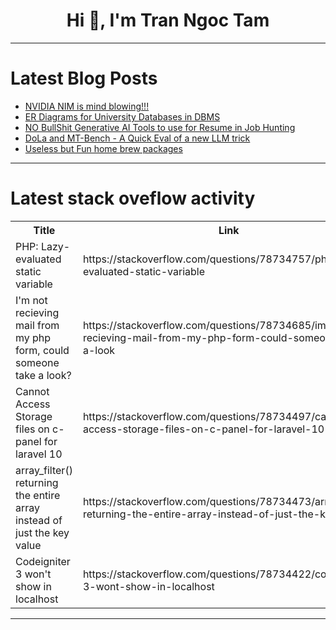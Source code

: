 <h1 align="center">Hi 👋, I'm Tran Ngoc Tam</h1>

---

# Latest Blog Posts 
<!-- BLOG-POST-LIST:START -->
- [NVIDIA NIM is mind blowing!!!](https://dev.to/fretny/nvidia-nim-is-mind-blowing-34gc)
- [ER Diagrams for University Databases in DBMS](https://dev.to/pushpendra_sharma_f1d2cbe/er-diagrams-for-university-databases-in-dbms-5bej)
- [NO BullShit Generative AI Tools to use for Resume in Job Hunting](https://dev.to/fretny/no-bullshit-generative-ai-tools-to-use-for-resume-in-job-hunting-1i6n)
- [DoLa and MT-Bench - A Quick Eval of a new LLM trick](https://dev.to/maximsaplin/dola-and-mt-bench-a-quick-eval-of-a-new-llm-trick-4n5g)
- [Useless but Fun home brew packages](https://dev.to/litlyx/useless-but-fun-home-brew-packages-31dm)
<!-- BLOG-POST-LIST:END -->

---

# Latest stack oveflow activity
<table>
  <tr><th>Title</th><th>Link</th></tr>
  <!-- STACKOVERFLOW:START --><tr><td>PHP: Lazy-evaluated static variable</td><td>https://stackoverflow.com/questions/78734757/php-lazy-evaluated-static-variable</td></tr><tr><td>I&#39;m not recieving mail from my php form, could someone take a look?</td><td>https://stackoverflow.com/questions/78734685/im-not-recieving-mail-from-my-php-form-could-someone-take-a-look</td></tr><tr><td>Cannot Access Storage files on c-panel for laravel 10</td><td>https://stackoverflow.com/questions/78734497/cannot-access-storage-files-on-c-panel-for-laravel-10</td></tr><tr><td>array_filter&lpar;&rpar; returning the entire array instead of just the key value</td><td>https://stackoverflow.com/questions/78734473/array-filter-returning-the-entire-array-instead-of-just-the-key-value</td></tr><tr><td>Codeigniter 3 won&#39;t show in localhost</td><td>https://stackoverflow.com/questions/78734422/codeigniter-3-wont-show-in-localhost</td></tr><!-- STACKOVERFLOW:END -->
</table>

---


